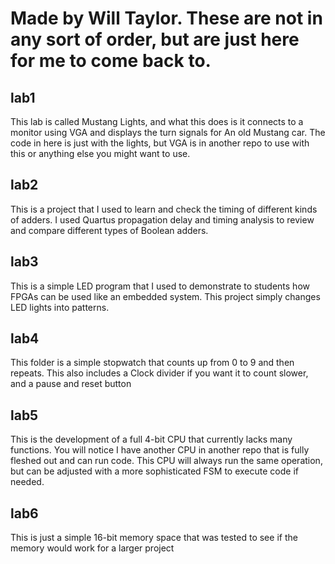 # Made by Will Taylor. These are not in any sort of order, but are just here for me to come back to.
## lab1
This lab is called Mustang Lights, and what this does is it connects to a monitor using VGA and displays the turn signals for
An old Mustang car. The code in here is just with the lights, but VGA is in another repo to use with this or anything else you
might want to use.

## lab2
This is a project that I used to learn and check the timing of different kinds of adders. 
I used Quartus propagation delay and timing analysis to review and compare different types of Boolean adders.

## lab3
This is a simple LED program that I used to demonstrate to students how FPGAs can be used like an embedded system. 
This project simply changes LED lights into patterns. 

## lab4
This folder is a simple stopwatch that counts up from 0 to 9 and then repeats. This also includes a Clock divider if you want it to count slower, and a pause and reset button

## lab5 
This is the development of a full 4-bit CPU that currently lacks many functions. You will notice I have another CPU in another repo that is fully fleshed out and can run code. 
This CPU will always run the same operation, but can be adjusted with a more sophisticated FSM to execute code if needed.

## lab6
This is just a simple 16-bit memory space that was tested to see if the memory would work for a larger project
